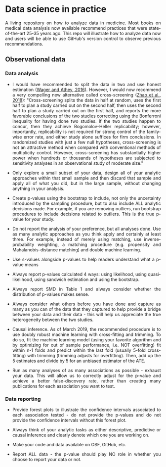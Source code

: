 # Data science in practice

<div align="justify">

A living repository on how to analyze data in medicine. Most books on medical data analysis now available recommend practices that were state-of-the-art 25-35 years ago. This repo will illustrate how to analyze data now and users will be able to use GitHub's version control to observe previous recommendations.

## Observational data

### Data analysis

* I would have recommended to split the data in two and use honest estimation ([Wager and Athey, 2016](https://amstat-tandfonline-com.stanford.idm.oclc.org/doi/full/10.1080/01621459.2017.1319839?src=recsys)). However, I would now recommend a very compelling new alternative called cross-screening ([Zhao et al., 2018](https://amstat.tandfonline.com/doi/abs/10.1080/01621459.2017.1407770?journalCode=uasa20#.W0W2NS3wd24)): "Cross-screening splits the data in half at random, uses the first half to plan a study carried out on the second half, then uses the second half to plan a study carried out on the first half, and reports the more favorable conclusions of the two studies correcting using the Bonferroni inequality for having done two studies. If the two studies happen to concur, then they achieve Bogomolov–Heller replicability; however, importantly, replicability is not required for strong control of the family-wise error rate, and either study alone suffices for firm conclusions. In randomized studies with just a few null hypotheses, cross-screening is not an attractive method when compared with conventional methods of multiplicity control. However, cross-screening has substantially higher power when hundreds or thousands of hypotheses are subjected to sensitivity analyses in an observational study of moderate size."

* Only explore a small subset of your data, design all of your analytic approaches within that small sample and then discard that sample and apply all of what you did, but in the large sample, without changing anything in your analysis.

* Create p-values using the bootstrap to include, not only the uncertainty introduced by the sampling procedure, but to also include ALL analytic decisions made. For example, if you are removing outliers, run bootstrap procedures to include decisions related to outliers. This is the true p-value for your study.

* Do not report the analysis of your preference, but all analyses done. Use as many analytic approaches as you think apply and certainly at least three. For example, instead of merely using matching, use inverse-probability weighting, a matching procedure (e.g. propensity and Mahalanobis-distance matching) and double machine learning.

* Use s-values alongside p-values to help readers understand what a p-value means

* Always report p-values calculated 4 ways: using likelihood, using quasi-likelihood, using sandwich estimation and using the bootstrap.

* Always report SMD in Table 1 and always consider whether the distribution of p-values makes sense.

* Always consider what others before you have done and capture as many as you can of the data that they captured to help provide a bridge between your data and their data - this will help us appreciate the true heterogeneity between the two studies.

* Causal inference. As of March 2019, the recommended procedure is to use doubly robust machine learning with cross-fitting and trimming. To do so, fit the machine learning model (using your favorite algorithm and by optimizing for out of sample performance, i.e. NOT overfitting) fit within n-1 folds and predict within the last fold (usually 5-fold cross-fitting) with trimming (trimming adjusts for overfitting). Then, add up the 5 estimates and divide by 5 for an unbiased estimator of the ATE.

* Run as many analyses of as many associations as possible - exhaust your data. This will allow us to correctly adjust for the p-value and achieve a better false-discovery rate, rather than creating many publications for each association you want to test.

### Data reporting

* Provide forest plots to illustrate the confidence intervals associated to each association tested - do not provide the p-values and do not provide the confidence intervals without this forest plot.

* Always think of your analytic tasks as either descriptive, predictive or causal inference and clearly denote which one you are working on.

* Make your code and data available on OSF, GitHub, etc.

* Report ALL data - the p-value should play NO role in whether you choose to report your data or not.

</div>

